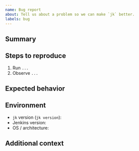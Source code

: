 ```yaml
---
name: Bug report
about: Tell us about a problem so we can make `jk` better.
labels: bug
---
```


## Summary

<!-- A clear and concise description of the bug. -->

## Steps to reproduce

1. Run `...`
2. Observe `...`

## Expected behavior

<!-- What should have happened? -->

## Environment

- `jk` version (`jk version`):
- Jenkins version:
- OS / architecture:

## Additional context

<!-- Logs, screenshots, stack traces, etc. -->

